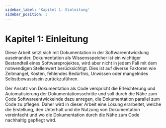 ```yaml
---
sidebar_label: 'Kapitel 1: Einleitung'
sidebar_position: 3
---
```


# Kapitel 1: Einleitung

Diese Arbeit setzt sich mit Dokumentation in der Softwareentwicklung auseinander. Dokumentation als Wissensspeicher ist ein wichtiger Bestandteil eines Softwareprojektes, wird aber nicht in jedem Fall mit dem notwendigen Stellenwert berücksichtigt. Dies ist auf diverse Faktoren wie Zeitmangel, Kosten, fehlendes Bedürfnis, Unwissen oder mangelndes Selbstbewusstsein zurückzuführen. 

Der Ansatz von Dokumentation als Code verspricht die Erleichterung und Automatisierung der Dokumentationsschritte und soll durch die Nähe zum Code Softwareentwickelnde dazu anregen, die Dokumentation parallel zum Code zu pflegen. Daher wird in dieser Arbeit eine Lösung erarbeitet, welche die Erstellung, den Unterhalt und die Nutzung von Dokumentation vereinfacht und wo die Dokumentation durch die Nähe zum Code nachhaltig gepflegt wird. 
